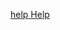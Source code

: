 <p class="install-help">
    <a id='{{ location }}' href='/get-started/install/help{{ section }}'>
    <span class='material-symbols'>help</span>
    <span>Help</span>
    </a>
</p>
